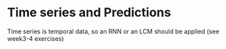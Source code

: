 # Time series and Predictions

Time series is temporal data, so an RNN or an LCM should be applied (see week3-4 exercises)
